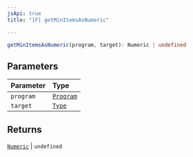 ```yaml
---
jsApi: true
title: "[F] getMinItemsAsNumeric"

---
```

```ts
getMinItemsAsNumeric(program, target): Numeric | undefined
```

## Parameters

| Parameter | Type |
| :------ | :------ |
| `program` | [`Program`](../interfaces/Program.md) |
| `target` | [`Type`](../type-aliases/Type.md) |

## Returns

[`Numeric`](../interfaces/Numeric.md) \| `undefined`
